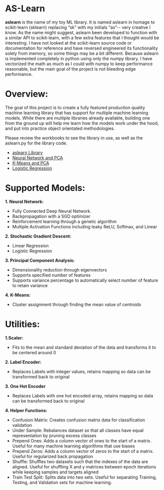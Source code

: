 # AS-Learn
**aslearn** is the name of my toy ML library.  It is named aslearn in homage to scikit-learn (sklearn) replacing “sk” with my initials “as”-- very creative I know. As the name might suggest, aslearn been developed to function with a similar API to scikit-learn, with a few extra features that I thought would be interesting.  I have not looked at the scikit-learn source code or documentation for reference and have reversed engineered its functionality solely from memory, so some things may be a bit different.  Because aslearn is implemented completely in python using only the numpy library.  I have vectorized the math as much as I could with numpy to keep performance reasonable, but the main goal of the project is not bleeding edge performance.

# Overview:
The goal of this project is to create a fully featured production quality machine learning library that has support for multiple machine learning models.
While there are multiple libraries already available, building one from the ground up will help me learn how the models work under the hood, and put into practice object orientated methodologies.

Please review the workbooks to see the library in use, as well as the aslearn.py for the library code.
 - <a href = 'https://github.com/AndrewStaus/ML-aslearn/blob/main/aslearn.py'> aslearn Library</a>
 - <a href = 'https://github.com/AndrewStaus/ML-aslearn/blob/main/Notebook%20-%20Neural%20Network%20on%20MNIST.ipynb'> Neural Network and PCA</a>
 - <a href = 'https://github.com/AndrewStaus/ML-aslearn/blob/main/Notebook%20-%20PCA%20and%20K%20Means%20on%20MNIST.ipynb'> K-Means and PCA</a>
 - <a href = 'https://github.com/AndrewStaus/ML-aslearn/blob/main/Notebook%20-%20Logistic%20Regression%20on%20MNIST.ipynb'> Logistic Regression</a>


# Supported Models:

**1. Neural Network:**
  - Fully Connected Deep Neural Network.
  - Backpropagation with a SGD optimizer
  - Reinforcement learning through a genetic algorithm
  - Multiple Activation Functions including leaky ReLU, Softmax, and Linear

**2. Stochastic Gradient Descent:**
  - Linear Regression
  - Logistic Regression

**3. Principal Component Analysis:**
  - Dimensionality reduction through eigenvectors
  - Supports specified number of features
  - Supports variance percentage to automatically select number of feature to retain variance

**4. K-Means:**
  -  Cluster assignment through finding the mean value of centroids

# Utilities:
  **1.Scaler:**
  - Fits to the mean and standard deviation of the data and transforms it to be centered around 0
  
  **2. Label Encoder:**
  - Replaces Labels with integer values, retains mapping so data can be transformed back to original
  
  **3. One Hot Encoder**
  - Replaces Labels with one hot encoded array, retains mapping so data can be transformed back to original
  
  **4. Helper Functions:**
  - Confusion Matrix: Creates confusion matrix data for classification validation
  - Under Sample: Rebalances dataset so that all classes have equal representation by pruning excess classes
  - Prepend Ones: Adds a column vector of ones to the start of a matrix.  Useful for many machine learning algorithms that use biases
  - Prepend Zeros: Adds a column vector of zeros to the start of a matrix.  Useful for regularized back propagation
  - Shuffle:  Shuffles two datasets such that the indexes of the data are aligned.  Useful for shuffling X and y matrices between epoch iterations while keeping samples and targets aligned
  - Train Test Split:  Splits data into two sets.  Useful for separating Training, Testing, and Validation sets for machine learning.
